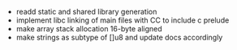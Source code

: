 - readd static and shared library generation
- implement libc linking of main files with CC to include c prelude
- make array stack allocation 16-byte aligned
- make strings as subtype of []u8 and update docs accordingly
